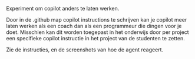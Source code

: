 Experiment om copilot anders te laten werken.

Door in de .github map copilot instructions te schrijven kan je copilot meer laten werken als een coach dan als een programmeur die dingen voor je doet. Misschien kan dit worden toegepast in het onderwijs door per project een specifieke copilot instructie in het project van de studenten te zetten.

Zie de instructies, en de screenshots van hoe de agent reageert.